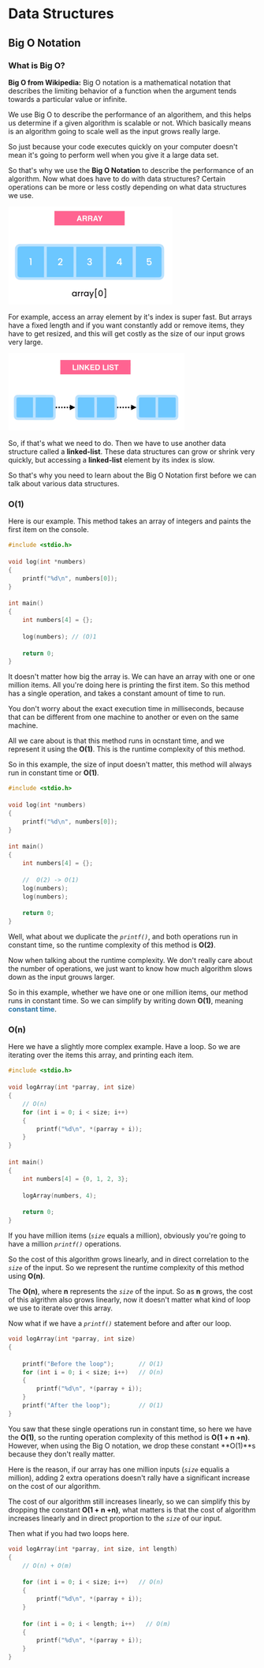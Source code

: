 # Data Structures

## Big O Notation

### What is Big O?

**Big O from Wikipedia:**
Big O notation is a mathematical notation that describes the limiting behavior of a function when the argument tends towards a particular value or infinite.

We use Big O to describe the performance of an algorithem, and this helps us determine if a given algorithm is scalable or not. Which basically means is an algorithm going to scale well as the input grows really large.

So just because your code executes quickly on your computer doesn't mean it's going to perform well when you give it a large data set.

So that's why we use the **Big O Notation** to describe the performance of an algorithm. Now what does have to do with data structures? Certain operations can be more or less costly depending on what data structures we use.

![normal_array_01](./figures/normal_array_01.png)

For example, access an array element by it's index is super fast. But arrays have a fixed length and if you want constantly add or remove items, they have to get resized, and this will get costly as the size of our input grows very large.

![normal_linked_list_00](./figures/normal_linked_list_00.png)

So, if that's what we need to do. Then we have to use another data structure called a **linked-list**. These data structures can grow or shrink very quickly, but accessing a **linked-list** element by its index is slow.

So that's why you need to learn about the Big O Notation first before we can talk about various data structures.

### O(1)

Here is our example. This method takes an array of integers and paints the first item on the console.

```c
#include <stdio.h>

void log(int *numbers)
{
    printf("%d\n", numbers[0]);
}

int main()
{
    int numbers[4] = {};

    log(numbers); // (O)1

    return 0;
}
```

It doesn't matter how big the array is. We can have an array with one or one million items. All you're doing here is printing the first item. So this method has a single operation, and takes a constant amount of time to run.

You don't worry about the exact execution time in milliseconds, because that can be different from one machine to another or even on the same machine.

All we care about is that this method runs in ocnstant time, and we represent it using the **O(1)**. This is the runtime complexity of this method.

So in this example, the size of input doesn't matter, this method will always run in constant time or **O(1)**.

```c
#include <stdio.h>

void log(int *numbers)
{
    printf("%d\n", numbers[0]);
}

int main()
{
    int numbers[4] = {};

    //  O(2) -> O(1)
    log(numbers);
    log(numbers);

    return 0;
}
```

Well, what about we duplicate the _`printf()`_, and both operations run in constant time, so the runtime complexity of this method is **O(2)**.

Now when talking about the runtime complexity. We don't really care about the number of operations, we just want to know how much algorithm slows down as the input grouws larger.

So in this example, whether we have one or one million items, our method runs in constant time. So we can simplify by writing down **O(1)**, meaning **<span style="color:#2874A6">constant time</span>**.

### O(n)

Here we have a slightly more complex example. Have a loop. So we are iterating over the items this array, and printing each item.

```c
#include <stdio.h>

void logArray(int *parray, int size)
{
    // O(n)
    for (int i = 0; i < size; i++)
    {
        printf("%d\n", *(parray + i));
    }
}

int main()
{
    int numbers[4] = {0, 1, 2, 3};

    logArray(numbers, 4);

    return 0;
}
```

If you have million items (_`size`_ equals a million), obviously you're going to have a million _`printf()`_ operations.

So the cost of this algorithm grows linearly, and in direct correlation to the _`size`_ of the input. So we represent the runtime complexity of this method using **O(n)**.

The **O(n)**, where **n** represents the _`size`_ of the input. So as **n** grows, the cost of this algrithm also grows linearly, now it doesn't matter what kind of loop we use to iterate over this array.

Now what if we have a _`printf()`_ statement before and after our loop.

```c
void logArray(int *parray, int size)
{

    printf("Before the loop");       // O(1)
    for (int i = 0; i < size; i++)   // O(n)
    {
        printf("%d\n", *(parray + i));
    }
    printf("After the loop");        // O(1)
}
```

You saw that these single operations run in constant time, so here we have the **O(1)**, so the runting operation complexity of this method is **O(1 + n +n)**. However, when using the Big O notation, we drop these constant **O(1)**s because they don't really matter.

Here is the reason, if our array has one million inputs (_`size`_ equalis a million), adding 2 extra operations doesn't rally have a significant increase on the cost of our algorithm.

The cost of our algorithm still increases linearly, so we can simplify this by dropping the constant **O(1 + n +n)**, what matters is that the cost of algorithm increases linearly and in direct proportion to the _`size`_ of our input.

Then what if you had two loops here.

```c
void logArray(int *parray, int size, int length)
{
    // O(n) + O(m)

    for (int i = 0; i < size; i++)   // O(n)
    {
        printf("%d\n", *(parray + i));
    }

    for (int i = 0; i < length; i++)   // O(m)
    {
        printf("%d\n", *(parray + i));
    }
}
```

###
